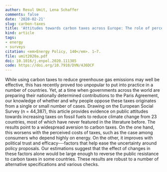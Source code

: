 ```yaml
---
author: Resul Umit, Lena Schaffer
comments: false
date: '2020-02-21'
slug: carbon-taxes
title: 'Attitudes towards carbon taxes across Europe: The role of perceived uncertainty and self-interest'
kind: article
tags:
- energy
- surveys
citation: <em>Energy Policy, 140</em>. 1–7.
file: umit2020a.pdf
doi: 10.1016/j.enpol.2020.111385
code: https://doi.org/10.7910/DVN/4J6DCF
---
```



While using carbon taxes to reduce greenhouse gas emissions may well be effective, this has recently proved too unpopular to put into practice in a number of countries. Yet, at a time when governments across the world are preparing their nationally determined contributions to the Paris Agreement, our knowledge of whether and why people oppose these taxes originates from a single or small number of cases. Drawing on the European Social Survey (n = 44,387), this article provides evidence on public attitudes towards increasing taxes on fossil fuels to reduce climate change from 23 countries, most of which have never featured in the literature before. The results point to a widespread aversion to carbon taxes. On the one hand, this worsens with the perceived costs of taxes, such as the case among consumers who depend highly on energy. On the other, it improves with political trust and efficacy---factors that help ease the uncertainty around policy proposals. Our estimations suggest that the effect of changes in these factors alone would be large enough to reverse the public resistance to carbon taxes in some countries. These results are robust to a number of alternative specifications and various checks. 